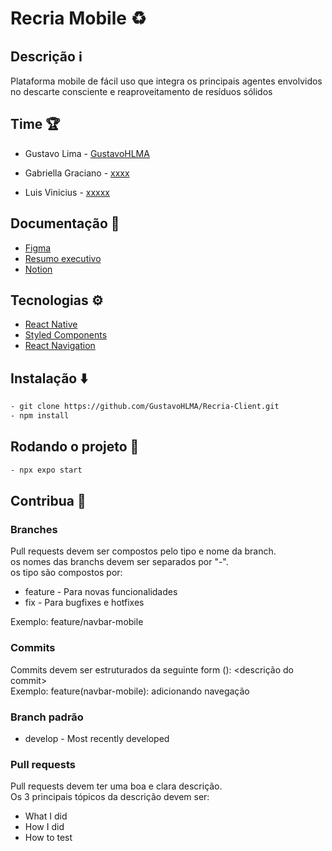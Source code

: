 

# Recria Mobile ♻️

## Descrição ℹ️

Plataforma mobile de fácil uso que integra os principais agentes envolvidos no descarte consciente e reaproveitamento de resíduos sólidos

## Time 🏆

- Gustavo Lima - [GustavoHLMA](https://github.com/GustavoHLMA)

- Gabriella Graciano - [xxxx](https://github.com/xxxx)

- Luis Vinicius - [xxxxx](https://github.com/xxxx)

  

## Documentação 📄

- [Figma](https://www.figma.com/file/NsM8oKyAegh0MoxLoY5FPN/GABI-WORKSPACE?type=design&node-id=1999-502&mode=design&t=PVhrClhhjtEfAGEp-0)
- [Resumo executivo](https://docs.google.com/document/d/1eqA4kHZGe9GQflE8e7QieB1R8lJileaO4gh1jeIt0sk/edit#heading=h.z6ne0og04bp5)
- [Notion](https://www.notion.so/recria/1ff1db6308b74078b579be213dbccfa8?v=2ad3ab1c1b0c4656a1953fdcd8637c20)

  

## Tecnologias ⚙️

- [React Native](https://reactnative.dev/docs/getting-started)
- [Styled Components](https://styled-components.com/)
- [React Navigation](https://reactnavigation.org/docs/getting-started/)
  
## Instalação ⬇️

```bash
- git clone https://github.com/GustavoHLMA/Recria-Client.git
- npm install
```

  

## Rodando o projeto 🏃

  

  

```bash
- npx expo start
```

  

  

## Contribua 🤝
### Branches
Pull requests devem ser compostos pelo tipo e nome da branch.\
os nomes das branchs devem ser separados por "-".\
os tipo são compostos por:
- feature - Para novas funcionalidades
- fix - Para bugfixes e hotfixes

Exemplo: feature/navbar-mobile

### Commits
Commits devem ser estruturados da seguinte form <tipo>(<nome-da-branch>): <descrição do commit>\
Exemplo: feature(navbar-mobile): adicionando navegação

### Branch padrão
- develop - Most recently developed

### Pull requests
Pull requests devem ter uma boa e clara descrição.\
Os 3 principais tópicos da descrição devem ser:
- What I did
- How I did
- How to test
